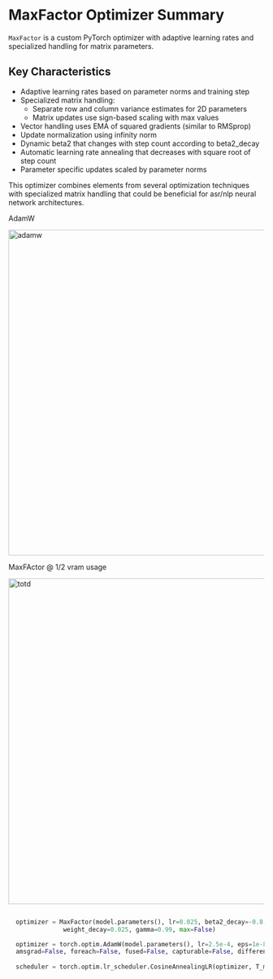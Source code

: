 # MaxFactor Optimizer Summary

`MaxFactor` is a custom PyTorch optimizer with adaptive learning rates and specialized handling for matrix parameters.

## Key Characteristics
- Adaptive learning rates based on parameter norms and training step
- Specialized matrix handling:
  - Separate row and column variance estimates for 2D parameters
  - Matrix updates use sign-based scaling with max values
- Vector handling uses EMA of squared gradients (similar to RMSprop)
- Update normalization using infinity norm
- Dynamic beta2 that changes with step count according to beta2_decay
- Automatic learning rate annealing that decreases with square root of step count
- Parameter specific updates scaled by parameter norms

This optimizer combines elements from several optimization techniques with specialized matrix handling that could be beneficial for asr/nlp neural network architectures.

AdamW

<img width="640" alt="adamw" src="https://github.com/user-attachments/assets/068e4b2a-b0f3-47f1-8c28-21d2b6b968d3" />

MaxFActor @ 1/2 vram usage

<img width="640" alt="totd" src="https://github.com/user-attachments/assets/f2bb09ea-566c-430e-bd09-0797af37a855" />


```python

  optimizer = MaxFactor(model.parameters(), lr=0.025, beta2_decay=-0.8, eps=(1e-10, 1e-7), d=1.0, 
               weight_decay=0.025, gamma=0.99, max=False)

  optimizer = torch.optim.AdamW(model.parameters(), lr=2.5e-4, eps=1e-8, weight_decay=0.01, betas=(0.9, 0.999), 
  amsgrad=False, foreach=False, fused=False, capturable=False, differentiable=False, maximize=False)
  
  scheduler = torch.optim.lr_scheduler.CosineAnnealingLR(optimizer, T_max=1000, eta_min=1e-7, last_epoch=-1)

```

